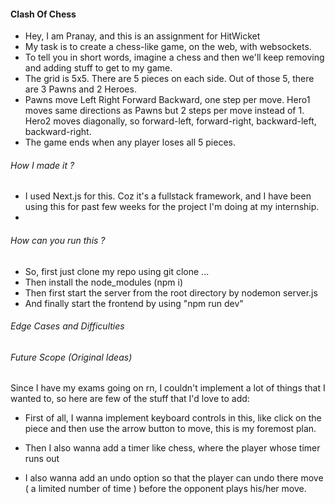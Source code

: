 <!-- This is a [Next.js](https://nextjs.org/) project bootstrapped with [`create-next-app`](https://github.com/vercel/next.js/tree/canary/packages/create-next-app).

## Getting Started

First, run the development server:

```bash
npm run dev
# or
yarn dev
# or
pnpm dev
# or
bun dev
```

Open [http://localhost:3000](http://localhost:3000) with your browser to see the result.

You can start editing the page by modifying `pages/index.js`. The page auto-updates as you edit the file.

[API routes](https://nextjs.org/docs/api-routes/introduction) can be accessed on [http://localhost:3000/api/hello](http://localhost:3000/api/hello). This endpoint can be edited in `pages/api/hello.js`.

The `pages/api` directory is mapped to `/api/*`. Files in this directory are treated as [API routes](https://nextjs.org/docs/api-routes/introduction) instead of React pages.

This project uses [`next/font`](https://nextjs.org/docs/basic-features/font-optimization) to automatically optimize and load Inter, a custom Google Font.

## Learn More

To learn more about Next.js, take a look at the following resources:

- [Next.js Documentation](https://nextjs.org/docs) - learn about Next.js features and API.
- [Learn Next.js](https://nextjs.org/learn) - an interactive Next.js tutorial.

You can check out [the Next.js GitHub repository](https://github.com/vercel/next.js/) - your feedback and contributions are welcome!

## Deploy on Vercel

The easiest way to deploy your Next.js app is to use the [Vercel Platform](https://vercel.com/new?utm_medium=default-template&filter=next.js&utm_source=create-next-app&utm_campaign=create-next-app-readme) from the creators of Next.js.

Check out our [Next.js deployment documentation](https://nextjs.org/docs/deployment) for more details. -->

#### Clash Of Chess

- Hey, I am Pranay, and this is an assignment for HitWicket
- My task is to create a chess-like game, on the web, with websockets.
- To tell you in short words, imagine a chess and then we'll keep removing and adding stuff to get to my game.
- The grid is 5x5. There are 5 pieces on each side. Out of those 5, there are 3 Pawns and 2 Heroes.
- Pawns move Left Right Forward Backward, one step per move. Hero1 moves same directions as Pawns but 2 steps per move instead of 1. Hero2 moves diagonally, so forward-left, forward-right, backward-left, backward-right.
- The game ends when any player loses all 5 pieces.

###### How I made it ?

- I used Next.js for this. Coz it's a fullstack framework, and I have been using this for past few weeks for the project I'm doing at my internship.
-

###### How can you run this ?

- So, first just clone my repo using git clone ...
- Then install the node_modules (npm i)
- Then first start the server from the root directory by nodemon server.js
- And finally start the frontend by using "npm run dev"

###### Edge Cases and Difficulties

###### Future Scope (Original Ideas)

Since I have my exams going on rn, I couldn't implement a lot of things that I wanted to, so here are few of the stuff that I'd love to add:

- First of all, I wanna implement keyboard controls in this, like click on the piece and then use the arrow button to move, this is my foremost plan.

- Then I also wanna add a timer like chess, where the player whose timer runs out

- I also wanna add an undo option so that the player can undo there move ( a limited number of time ) before the opponent plays his/her move.
